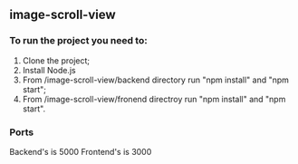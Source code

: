 ## image-scroll-view

### To run the project you need to:
1. Clone the project;
2. Install Node.js
3. From /image-scroll-view/backend directory run "npm install" and "npm start";
4. From /image-scroll-view/fronend directroy run "npm install" and "npm start".

### Ports
Backend's is 5000
Frontend's is 3000
